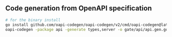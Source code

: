 ## Code generation from OpenAPI specification

```sh
# for the binary install
go install github.com/oapi-codegen/oapi-codegen/v2/cmd/oapi-codegen@latest
oapi-codegen -package api -generate types,server -o gate/api/api.gen.go gate/api/openapi.yaml
```
